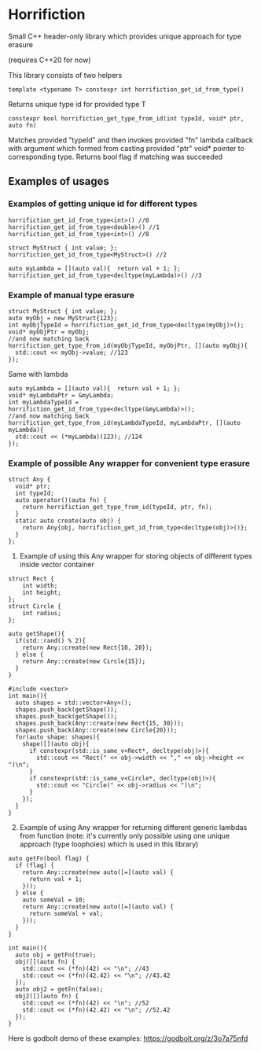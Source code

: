 # Horrifiction
Small C++ header-only library which provides unique approach for type erasure

(requires C++20 for now)

This library consists of two helpers

```
template <typename T> constexpr int horrifiction_get_id_from_type()
```
Returns unique type id for provided type T

```
constexpr bool horrifiction_get_type_from_id(int typeId, void* ptr, auto fn)
```
Matches provided "typeId" and then invokes provided "fn" lambda callback 
with argument which formed from casting provided "ptr" void* pointer 
to corresponding type. Returns bool flag if matching was succeeded

## Examples of usages

### Examples of getting unique id for different types
```
horrifiction_get_id_from_type<int>() //0
horrifiction_get_id_from_type<double>() //1
horrifiction_get_id_from_type<int>() //0

struct MyStruct { int value; };
horrifiction_get_id_from_type<MyStruct>() //2

auto myLambda = [](auto val){  return val + 1; };
horrifiction_get_id_from_type<decltype(myLambda)>() //3
```
### Example of manual type erasure
```
struct MyStruct { int value; };
auto myObj = new MyStruct{123};
int myObjTypeId = horrifiction_get_id_from_type<decltype(myObj)>();
void* myObjPtr = myObj;
//and now matching back
horrifiction_get_type_from_id(myObjTypeId, myObjPtr, [](auto myObj){
  std::cout << myObj->value; //123
});
```
Same with lambda
```
auto myLambda = [](auto val){  return val + 1; };
void* myLambdaPtr = &myLambda;
int myLambdaTypeId = horrifiction_get_id_from_type<decltype(&myLambda)>();
//and now matching back
horrifiction_get_type_from_id(myLambdaTypeId, myLambdaPtr, [](auto myLambda){
  std::cout << (*myLambda)(123); //124
});
```
### Example of possible Any wrapper for convenient type erasure
```
struct Any {
  void* ptr;
  int typeId;
  auto operator()(auto fn) {
    return horrifiction_get_type_from_id(typeId, ptr, fn);
  }
  static auto create(auto obj) {
    return Any{obj, horrifiction_get_id_from_type<decltype(obj)>()};
  }
};
```
1) Example of using this Any wrapper for storing objects of different types inside vector container
```
struct Rect {
    int width;
    int height;
};
struct Circle {
    int radius;
};

auto getShape(){
  if(std::rand() % 2){
    return Any::create(new Rect{10, 20});
  } else {
    return Any::create(new Circle{15});
  }
}

#include <vector>
int main(){
  auto shapes = std::vector<Any>();
  shapes.push_back(getShape());
  shapes.push_back(getShape());
  shapes.push_back(Any::create(new Rect{15, 30}));
  shapes.push_back(Any::create(new Circle{20}));
  for(auto shape: shapes){
    shape([](auto obj){
      if constexpr(std::is_same_v<Rect*, decltype(obj)>){
        std::cout << "Rect(" << obj->width << "," << obj->height << ")\n";
      }
      if constexpr(std::is_same_v<Circle*, decltype(obj)>){
        std::cout << "Circle(" << obj->radius << ")\n";
      }
    });
  }
}
```
2) Example of using Any wrapper for returning different generic lambdas from function 
(note: it's currently only possible using one unique approach (type loopholes) which is used in this library)
```
auto getFn(bool flag) {
  if (flag) {
    return Any::create(new auto([=](auto val) { 
      return val + 1; 
    }));
  } else {
    auto someVal = 10;
    return Any::create(new auto([=](auto val) { 
      return someVal + val; 
    }));
  }
}

int main(){
  auto obj = getFn(true);
  obj([](auto fn) {
    std::cout << (*fn)(42) << "\n"; //43
    std::cout << (*fn)(42.42) << "\n"; //43.42
  });
  auto obj2 = getFn(false);
  obj2([](auto fn) {
    std::cout << (*fn)(42) << "\n"; //52
    std::cout << (*fn)(42.42) << "\n"; //52.42
  });
}
```
Here is godbolt demo of these examples: https://godbolt.org/z/3o7a75nfd
